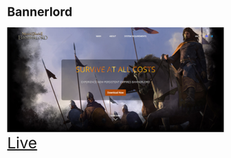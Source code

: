 # Bannerlord<br>
<img src="imgs/welc.png" alt="web img"></br> 
<a href="https://mbbannerlord.github.io/Bannerlord" target="_blank" style="font-size:36px;">Live</a>
